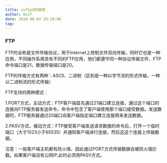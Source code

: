 ```yaml
---
title: vsftpd的使用
author: 0x17
date: 2018-08-03 19:10:00
tag:
---
```


### FTP

FTP的全称是文件传输协议，用于Internet上控制文件双向传输，同时它也是一种应用，不同操作系用具有不同的FTP应用，他们都遵守同一种协议传输文件，FTP命令端口是21，数据传输端口是20。


FTP的传输方式有两种：ASCII、二进制（区别是一种以字节流的形式传输，一种以二进制流的形式传输）


FTP支持的两种模式：

1.PORT方式，主动方式：FTP客户端首先通过21端口建立连接，通过这个端口的连接向FTP服务器发送命令，命令中包含了客户端使用那个端口接受数据。发送数据时，FTP服务器通过20端口向客户端指定端口建立连接用来发送数据。

2.PASV方式，被动方式：FTP接受客户端发送请求数据的命令后，打开一个临时端口（大于1023小于65535）并通知客户端进行连接，然后这这个连接上传输数据。

注意：一般客户端主机都有防火墙，因此通过PORT方式传输数据会被防火墙拦截。如果客户端没有公网IP,此时必须用PASV方式。